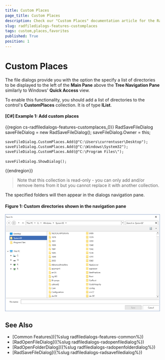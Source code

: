 ```yaml
---
title: Custom Places
page_title: Custom Places
description: Check our "Custom Places" documentation article for the RadFileDialogs WPF control.
slug: radfiledialogs-features-customplaces
tags: custom,places,favorites
published: True
position: 1
---
```


# Custom Places

The file dialogs provide you with the option the specify a list of directories to be displayed to the left of the **Main Pane** above the **Tree Navigation Pane** similarly to Windows' **Quick Access** view.

To enable this functionality, you should add a list of directories to the control's **CustomPlaces** collection. It is of type **IList<string>**.

#### [C#] Example 1: Add custom places  
{{region cs-radfiledialogs-features-customplaces_0}} 
    RadSaveFileDialog saveFileDialog = new RadSaveFileDialog(); 
    saveFileDialog.Owner = this;

    saveFileDialog.CustomPlaces.Add(@"C:\Users\currentuser\Desktop");
    saveFileDialog.CustomPlaces.Add(@"C:\Windows\System32");
    saveFileDialog.CustomPlaces.Add(@"C:\Program Files\");

    saveFileDialog.ShowDialog();    
{{endregion}}

> Note that this collection is read-only - you can only add and/or remove items from it but you cannot replace it with another collection.

The specified folders will then appear in the dialogs navigation pane.

#### Figure 1: Custom directories shown in the navigation pane

![Custom directories shown in the navigation pane](images/FileDialogs_CustomPlaces.png)

## See Also

* [Common Features]({%slug radfiledialogs-features-common%})
* [RadOpenFileDialog]({%slug radfiledialogs-radopenfiledialog%})
* [RadOpenFolderDialog]({%slug radfiledialogs-radopenfolderdialog%})
* [RadSaveFileDialog]({%slug radfiledialogs-radsavefiledialog%})